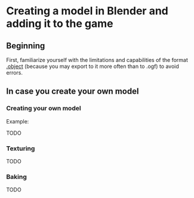 # Creating a model in Blender and adding it to the game

## Beginning

First, familiarize yourself with the limitations and capabilities of the format [.object](../main-folders-and-files/file-formats/object.md) (because you may export to it more often than to .ogf) to avoid errors.

## In case you create your own model

### Creating your own model

Example:

TODO

### Texturing

TODO

### Baking

TODO